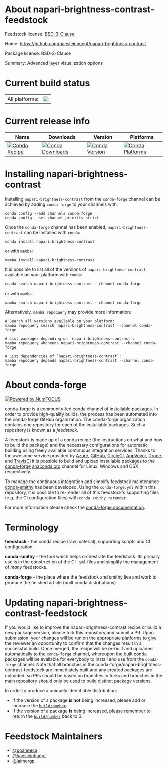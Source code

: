 About napari-brightness-contrast-feedstock
==========================================

Feedstock license: [BSD-3-Clause](https://github.com/conda-forge/napari-brightness-contrast-feedstock/blob/main/LICENSE.txt)

Home: https://github.com/haesleinhuepf/napari-brightness-contrast

Package license: BSD-3-Clause

Summary: Advanced layer visualization options

Current build status
====================


<table><tr><td>All platforms:</td>
    <td>
      <a href="https://dev.azure.com/conda-forge/feedstock-builds/_build/latest?definitionId=15265&branchName=main">
        <img src="https://dev.azure.com/conda-forge/feedstock-builds/_apis/build/status/napari-brightness-contrast-feedstock?branchName=main">
      </a>
    </td>
  </tr>
</table>

Current release info
====================

| Name | Downloads | Version | Platforms |
| --- | --- | --- | --- |
| [![Conda Recipe](https://img.shields.io/badge/recipe-napari--brightness--contrast-green.svg)](https://anaconda.org/conda-forge/napari-brightness-contrast) | [![Conda Downloads](https://img.shields.io/conda/dn/conda-forge/napari-brightness-contrast.svg)](https://anaconda.org/conda-forge/napari-brightness-contrast) | [![Conda Version](https://img.shields.io/conda/vn/conda-forge/napari-brightness-contrast.svg)](https://anaconda.org/conda-forge/napari-brightness-contrast) | [![Conda Platforms](https://img.shields.io/conda/pn/conda-forge/napari-brightness-contrast.svg)](https://anaconda.org/conda-forge/napari-brightness-contrast) |

Installing napari-brightness-contrast
=====================================

Installing `napari-brightness-contrast` from the `conda-forge` channel can be achieved by adding `conda-forge` to your channels with:

```
conda config --add channels conda-forge
conda config --set channel_priority strict
```

Once the `conda-forge` channel has been enabled, `napari-brightness-contrast` can be installed with `conda`:

```
conda install napari-brightness-contrast
```

or with `mamba`:

```
mamba install napari-brightness-contrast
```

It is possible to list all of the versions of `napari-brightness-contrast` available on your platform with `conda`:

```
conda search napari-brightness-contrast --channel conda-forge
```

or with `mamba`:

```
mamba search napari-brightness-contrast --channel conda-forge
```

Alternatively, `mamba repoquery` may provide more information:

```
# Search all versions available on your platform:
mamba repoquery search napari-brightness-contrast --channel conda-forge

# List packages depending on `napari-brightness-contrast`:
mamba repoquery whoneeds napari-brightness-contrast --channel conda-forge

# List dependencies of `napari-brightness-contrast`:
mamba repoquery depends napari-brightness-contrast --channel conda-forge
```


About conda-forge
=================

[![Powered by
NumFOCUS](https://img.shields.io/badge/powered%20by-NumFOCUS-orange.svg?style=flat&colorA=E1523D&colorB=007D8A)](https://numfocus.org)

conda-forge is a community-led conda channel of installable packages.
In order to provide high-quality builds, the process has been automated into the
conda-forge GitHub organization. The conda-forge organization contains one repository
for each of the installable packages. Such a repository is known as a *feedstock*.

A feedstock is made up of a conda recipe (the instructions on what and how to build
the package) and the necessary configurations for automatic building using freely
available continuous integration services. Thanks to the awesome service provided by
[Azure](https://azure.microsoft.com/en-us/services/devops/), [GitHub](https://github.com/),
[CircleCI](https://circleci.com/), [AppVeyor](https://www.appveyor.com/),
[Drone](https://cloud.drone.io/welcome), and [TravisCI](https://travis-ci.com/)
it is possible to build and upload installable packages to the
[conda-forge](https://anaconda.org/conda-forge) [anaconda.org](https://anaconda.org/)
channel for Linux, Windows and OSX respectively.

To manage the continuous integration and simplify feedstock maintenance
[conda-smithy](https://github.com/conda-forge/conda-smithy) has been developed.
Using the ``conda-forge.yml`` within this repository, it is possible to re-render all of
this feedstock's supporting files (e.g. the CI configuration files) with ``conda smithy rerender``.

For more information please check the [conda-forge documentation](https://conda-forge.org/docs/).

Terminology
===========

**feedstock** - the conda recipe (raw material), supporting scripts and CI configuration.

**conda-smithy** - the tool which helps orchestrate the feedstock.
                   Its primary use is in the construction of the CI ``.yml`` files
                   and simplify the management of *many* feedstocks.

**conda-forge** - the place where the feedstock and smithy live and work to
                  produce the finished article (built conda distributions)


Updating napari-brightness-contrast-feedstock
=============================================

If you would like to improve the napari-brightness-contrast recipe or build a new
package version, please fork this repository and submit a PR. Upon submission,
your changes will be run on the appropriate platforms to give the reviewer an
opportunity to confirm that the changes result in a successful build. Once
merged, the recipe will be re-built and uploaded automatically to the
`conda-forge` channel, whereupon the built conda packages will be available for
everybody to install and use from the `conda-forge` channel.
Note that all branches in the conda-forge/napari-brightness-contrast-feedstock are
immediately built and any created packages are uploaded, so PRs should be based
on branches in forks and branches in the main repository should only be used to
build distinct package versions.

In order to produce a uniquely identifiable distribution:
 * If the version of a package **is not** being increased, please add or increase
   the [``build/number``](https://docs.conda.io/projects/conda-build/en/latest/resources/define-metadata.html#build-number-and-string).
 * If the version of a package **is** being increased, please remember to return
   the [``build/number``](https://docs.conda.io/projects/conda-build/en/latest/resources/define-metadata.html#build-number-and-string)
   back to 0.

Feedstock Maintainers
=====================

* [@goanpeca](https://github.com/goanpeca/)
* [@haesleinhuepf](https://github.com/haesleinhuepf/)
* [@jaimergp](https://github.com/jaimergp/)

